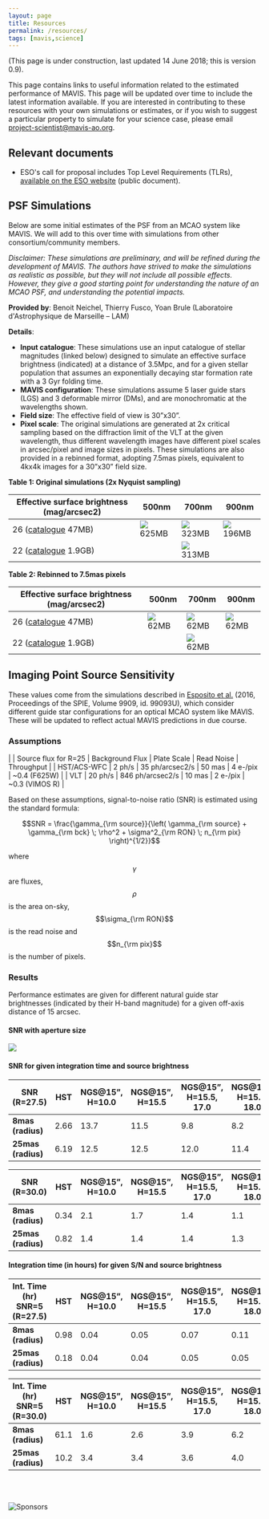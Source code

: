 ```yaml
---
layout: page
title: Resources
permalink: /resources/
tags: [mavis,science]
---
```


<!-- * Table of content -->
<!-- {:toc} -->

(This page is under construction, last updated 14 June 2018; this is version 0.9).

This page contains links to useful information related to the estimated performance of MAVIS. This page will be updated over time to include the latest information available. If you are interested in contributing to these resources with your own simulations or estimates, or if you wish to suggest a particular property to simulate for your science case, please email project-scientist@mavis-ao.org. 

## Relevant documents

* ESO's call for proposal includes Top Level Requirements (TLRs), [available on the ESO website](http://www.eso.org/public/about-eso/committees/stc/stc-91st/public/STC_610_ESO_299553_2_Top_Level_Requirements_VLT_Visible_MCAO_Instrument_91st_STC_mtg_April_2018.pdf) (public document).

## PSF Simulations

Below are some initial estimates of the PSF from an MCAO system like MAVIS. We will add to this over time with simulations from other consortium/community members.

_Disclaimer: These simulations are preliminary, and will be refined during the development of MAVIS. The authors have strived to make the simulations as realistic as possible, but they will not include all possible effects. However, they give a good starting point for understanding the nature of an MCAO PSF, and understanding the potential impacts._

**Provided by**: Benoit Neichel, Thierry Fusco, Yoan Brule (Laboratoire d'Astrophysique de Marseille – LAM) 

**Details**: 
* **Input catalogue**: These simulations use an input catalogue of stellar magnitudes (linked below) designed to simulate an effective surface brightness (indicated) at a distance of 3.5Mpc, and for a given stellar population that assumes an exponentially decaying star formation rate with a 3 Gyr folding time.
* **MAVIS configuration**: These simulations assume 5 laser guide stars (LGS) and 3 deformable mirror (DMs), and are monochromatic at the wavelengths shown.
* **Field size**: The effective field of view is 30”x30”.
* **Pixel scale**: The original simulations are generated at 2x critical sampling based on the diffraction limit of the VLT at the given wavelength, thus different wavelength images have different pixel scales in arcsec/pixel and image sizes in pixels. These simulations are also provided in a rebinned format, adopting 7.5mas pixels, equivalent to 4kx4k images for a 30”x30” field size.

**Table 1: Original simulations (2x Nyquist sampling)**

|  Effective surface brightness (mag/arcsec2) | 500nm | 700nm | 900nm |
|  ---  |  ---  | --- | --- |
| 26 ([catalogue](https://docs.google.com/uc?export=download&id=1SU0m27Ak4URUfZ9hdGTUyIcM7xCe_rHC) 47MB) | [![]({{site.baseurl}}/assets/images/MAVIS_sb26_5LGS_3DM_500nm.png)](https://docs.google.com/uc?export=download&id=1ny47GTinPMRQu4CLgfG48s1sljL-phUX) 625MB | [![]({{site.baseurl}}/assets/images/MAVIS_sb26_5LGS_3DM_700nm.png)](https://docs.google.com/uc?export=download&id=1uDJcbuaDAzpLCzFkIikPtG4pVgxCi662) 323MB | [![]({{site.baseurl}}/assets/images/MAVIS_sb26_5LGS_3DM_900nm.png)](https://docs.google.com/uc?export=download&id=1Y4GndD04zpkAPNzaMFBxrnvviKJq60Rl) 196MB |
| 22 ([catalogue](https://docs.google.com/uc?export=download&id=1POP71aj8VpL0A7VlUe2V8-U3OhfGOgxu) 1.9GB) | | [![]({{site.baseurl}}/assets/images/MAVIS_sb22_5LGS_3DM_700nm.png)](https://docs.google.com/uc?export=download&id=1XwwXAUn1VObyHBEOAyU14PU8O7d2f1xO) 313MB  |  |

**Table 2: Rebinned to 7.5mas pixels**

|  Effective surface brightness (mag/arcsec2) | 500nm | 700nm | 900nm |
|  ---  |  ---  | --- | --- |
| 26 ([catalogue](https://docs.google.com/uc?export=download&id=1SU0m27Ak4URUfZ9hdGTUyIcM7xCe_rHC) 47MB) | [![]({{site.baseurl}}/assets/images/MAVIS_sb26_5LGS_3DM_500nm_rebin.png)](https://docs.google.com/uc?export=download&id=1bVlG2Vk0EKEykHwAsoYEfiLUa3_IkJdj) 62MB | [![]({{site.baseurl}}/assets/images/MAVIS_sb26_5LGS_3DM_700nm_rebin.png)](https://docs.google.com/uc?export=download&id=1ltkJWdzVkWOHczhjmLglCaG0IK4bSepa) 62MB | [![]({{site.baseurl}}/assets/images/MAVIS_sb26_5LGS_3DM_900nm_rebin.png)](https://docs.google.com/uc?export=download&id=1vkpAsGx2BcP3IPOXk3TA2KOy0wEjc2SE) 62MB |
| 22 ([catalogue](https://docs.google.com/uc?export=download&id=1POP71aj8VpL0A7VlUe2V8-U3OhfGOgxu) 1.9GB) | | [![]({{site.baseurl}}/assets/images/MAVIS_sb22_5LGS_3DM_700nm_rebin.png)](https://docs.google.com/uc?export=download&id=17Ribwu553frYHPtxT6oB9R4ZTBJHDwOf) 62MB  |  |



## Imaging Point Source Sensitivity

These values come from the simulations described in [Esposito et al.](http://adsabs.harvard.edu/abs/2016SPIE.9909E..3UE) (2016, Proceedings of the SPIE, Volume 9909, id. 99093U), which consider different guide star configurations for an optical MCAO system like MAVIS. These will be updated to reflect actual MAVIS predictions in due course.


### Assumptions


|  | Source flux for R=25 | Background Flux | Plate Scale | Read Noise | Throughput |
| HST/ACS-WFC | 2 ph/s | 35 ph/arcsec2/s | 50 mas | 4 e-/pix | ~0.4 (F625W) |
| VLT | 20 ph/s | 846 ph/arcsec2/s | 10 mas | 2 e-/pix | ~0.3 (VIMOS R) |

Based on these assumptions, signal-to-noise ratio (SNR) is estimated using the standard formula:

$$SNR = \frac{\gamma_{\rm source}}{\left( \gamma_{\rm source} + \gamma_{\rm bck} \; \rho^2 + \sigma^2_{\rm RON} \; n_{\rm pix} \right)^{1/2}}$$

where $$\gamma$$ are fluxes, $$\rho$$ is the area on-sky, $$\sigma_{\rm RON}$$ is the read noise and $$n_{\rm pix}$$ is the number of pixels.

### Results

Performance estimates are given for different natural guide star brightnesses (indicated by their H-band magnitude) for a given off-axis distance of 15 arcsec.

#### SNR with aperture size

![]({{site.baseurl}}/assets/images/snr_with_aperture_esposito.png)


#### SNR for given integration time and source brightness

| SNR (R=27.5) | HST  | NGS@15”, H=10.0 | NGS@15”, H=15.5 | NGS@15”, H=15.5, 17.0 | NGS@15”, H=15.5, 18.0 | 
| --- | --- | --- | --- | --- | --- | 
| **8mas (radius)** | 2.66 | 13.7 | 11.5 | 9.8 | 8.2 | 
| **25mas (radius)** | 6.19 | 12.5 | 12.5 | 12.0 | 11.4 |


| SNR (R=30.0) | HST | NGS@15”, H=10.0 | NGS@15”, H=15.5 | NGS@15”, H=15.5, 17.0 | NGS@15”, H=15.5, 18.0 | 
| --- | --- | --- | --- | --- | --- | 
| **8mas (radius)** | 0.34 | 2.1 | 1.7 | 1.4 | 1.1 | 
| **25mas (radius)** | 0.82 | 1.4 | 1.4 | 1.4 | 1.3

#### Integration time (in hours) for given S/N and source brightness

| Int. Time (hr) SNR=5 (R=27.5) | HST | NGS@15”, H=10.0 | NGS@15”, H=15.5 | NGS@15”, H=15.5, 17.0 | NGS@15”, H=15.5, 18.0 | 
| --- | --- | --- | --- | --- | --- | 
| **8mas (radius)** | 0.98 | 0.04 | 0.05 | 0.07 | 0.11 | 
| **25mas (radius)** | 0.18 | 0.04 | 0.04 | 0.05 | 0.05 |


| Int. Time (hr) SNR=5 (R=30.0) | HST | NGS@15”, H=10.0 | NGS@15”, H=15.5 | NGS@15”, H=15.5, 17.0 | NGS@15”, H=15.5, 18.0 | 
| --- | --- | --- | --- | --- | --- | 
| **8mas (radius)** | 61.1 | 1.6 | 2.6 | 3.9 | 6.2 | 
| **25mas (radius)** | 10.2 | 3.4 | 3.4 | 3.6 | 4.0 |


<br>
<br>


![Sponsors]({{site.baseurl}}/assets/images/sponsors.png)
